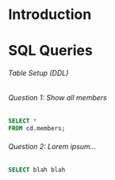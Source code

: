 # Introduction

# SQL Queries

###### Table Setup (DDL)

###### Question 1: Show all members

```sql
SELECT *
FROM cd.members;
```

###### Question 2: Lorem ipsum...

```sql
SELECT blah blah
```
